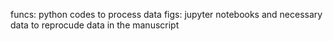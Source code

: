 funcs: python codes to process data
figs: jupyter notebooks and necessary data to reprocude data in the manuscript
